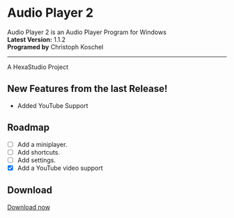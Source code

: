 # Audio Player 2

 

Audio Player 2 is an Audio Player Program for Windows\
**Latest Version:** 1.1.2\
**Programed by** Christoph Koschel

-----------------
A HexaStudio Project 

## New Features from the last Release!
  - Added YouTube Support

## Roadmap
 
 - [ ] Add a miniplayer.
 - [ ] Add shortcuts.
 - [ ] Add settings.
 - [x] Add a YouTube video support

## Download
[Download now](https://hexa-studio.de)
